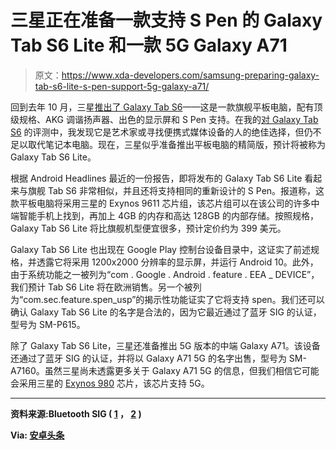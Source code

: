 # 三星正在准备一款支持 S Pen 的 Galaxy Tab S6 Lite 和一款 5G Galaxy A71

> 原文：<https://www.xda-developers.com/samsung-preparing-galaxy-tab-s6-lite-s-pen-support-5g-galaxy-a71/>

回到去年 10 月，三星[推出了 Galaxy Tab S6](https://www.xda-developers.com/samsung-galaxy-tab-s6-s-pen-galaxy-watch-4g-active2-india/)——这是一款旗舰平板电脑，配有顶级规格、AKG 调谐扬声器、出色的显示屏和 S Pen 支持。在我的[对 Galaxy Tab S6](https://www.xda-developers.com/samsung-galaxy-tab-s6-review/) 的评测中，我发现它是艺术家或寻找便携式媒体设备的人的绝佳选择，但仍不足以取代笔记本电脑。现在，三星似乎准备推出平板电脑的精简版，预计将被称为 Galaxy Tab S6 Lite。

根据 Android Headlines 最近的一份报告，即将发布的 Galaxy Tab S6 Lite 看起来与旗舰 Tab S6 非常相似，并且还将支持相同的重新设计的 S Pen。报道称，这款平板电脑将采用三星的 Exynos 9611 芯片组，该芯片组可以在该公司的许多中端智能手机上找到，再加上 4GB 的内存和高达 128GB 的内部存储。按照规格，Galaxy Tab S6 Lite 将比旗舰机型便宜很多，预计定价约为 399 美元。

Galaxy Tab S6 Lite 也出现在 Google Play 控制台设备目录中，这证实了前述规格，并透露它将采用 1200x2000 分辨率的显示屏，并运行 Android 10。此外，由于系统功能之一被列为“com . Google . Android . feature . EEA _ DEVICE”，我们预计 Tab S6 Lite 将在欧洲销售。另一个被列为“com.sec.feature.spen_usp”的揭示性功能证实了它将支持 spen。我们还可以确认 Galaxy Tab S6 Lite 的名字是合法的，因为它最近通过了蓝牙 SIG 的认证，型号为 SM-P615。

除了 Galaxy Tab S6 Lite，三星还准备推出 5G 版本的中端 Galaxy A71。该设备还通过了蓝牙 SIG 的认证，并将以 Galaxy A71 5G 的名字出售，型号为 SM-A7160。虽然三星尚未透露更多关于 Galaxy A71 5G 的信息，但我们相信它可能会采用三星的 [Exynos 980](https://www.xda-developers.com/samsung-exynos-980-5g-modem/) 芯片，该芯片支持 5G。

* * *

**资料来源:Bluetooth SIG ( [1](https://launchstudio.bluetooth.com/ListingDetails/103354) ， [2](https://launchstudio.bluetooth.com/ListingDetails/102737) )**

**Via: [安卓头条](https://www.androidheadlines.com/2020/02/exclusive-samsung-galaxy-tab-s6-lite)**